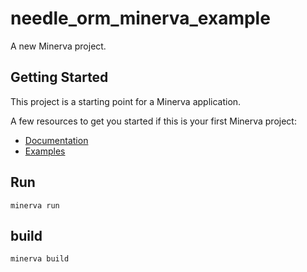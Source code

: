 # needle_orm_minerva_example

A new Minerva project.

## Getting Started

This project is a starting point for a Minerva application.

A few resources to get you started if this is your first Minerva project:

- [Documentation](https://github.com/GlebBatykov/minerva)
- [Examples](https://github.com/GlebBatykov/minerva_examples)

## Run

`minerva run`

## build

`minerva build`
